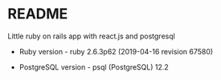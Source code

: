 # README

Little ruby on rails app with react.js and postgresql

* Ruby version - ruby 2.6.3p62 (2019-04-16 revision 67580)

* PostgreSQL version - psql (PostgreSQL) 12.2 

